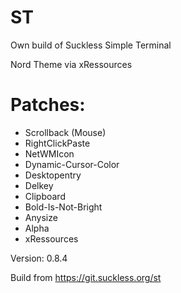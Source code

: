 # ST
Own build of Suckless Simple Terminal

Nord Theme via xRessources

# Patches:

- Scrollback (Mouse)
- RightClickPaste
- NetWMIcon
- Dynamic-Cursor-Color
- Desktopentry
- Delkey
- Clipboard
- Bold-Is-Not-Bright
- Anysize
- Alpha
- xRessources

Version: 0.8.4

Build from https://git.suckless.org/st
